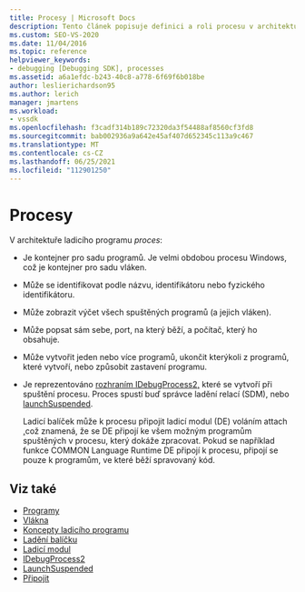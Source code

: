 ```yaml
---
title: Procesy | Microsoft Docs
description: Tento článek popisuje definici a roli procesu v architektuře ladicího programu v Visual Studio.
ms.custom: SEO-VS-2020
ms.date: 11/04/2016
ms.topic: reference
helpviewer_keywords:
- debugging [Debugging SDK], processes
ms.assetid: a6a1efdc-b243-40c8-a778-6f69f6b018be
author: leslierichardson95
ms.author: lerich
manager: jmartens
ms.workload:
- vssdk
ms.openlocfilehash: f3cadf314b189c72320da3f54488af8560cf3fd8
ms.sourcegitcommit: bab002936a9a642e45af407d652345c113a9c467
ms.translationtype: MT
ms.contentlocale: cs-CZ
ms.lasthandoff: 06/25/2021
ms.locfileid: "112901250"
---
```

# <a name="processes"></a>Procesy
V architektuře ladicího programu *proces*:

- Je kontejner pro sadu programů. Je velmi obdobou procesu Windows, což je kontejner pro sadu vláken.

- Může se identifikovat podle názvu, identifikátoru nebo fyzického identifikátoru.

- Může zobrazit výčet všech spuštěných programů (a jejich vláken).

- Může popsat sám sebe, port, na který běží, a počítač, který ho obsahuje.

- Může vytvořit jeden nebo více programů, ukončit kterýkoli z programů, které vytvoří, nebo způsobit zastavení programu.

- Je reprezentováno [rozhraním IDebugProcess2,](../../extensibility/debugger/reference/idebugprocess2.md) které se vytvoří při spuštění procesu. Proces spustí buď správce ladění relací (SDM), nebo [launchSuspended](../../extensibility/debugger/reference/idebugenginelaunch2-launchsuspended.md).

  Ladicí balíček může k procesu připojit ladicí modul (DE) voláním attach [,](../../extensibility/debugger/reference/idebugprocess2-attach.md)což znamená, že se DE připojí ke všem možným programům spuštěných v procesu, který dokáže zpracovat. Pokud se například funkce COMMON Language Runtime DE připojí k procesu, připojí se pouze k programům, ve které běží spravovaný kód.

## <a name="see-also"></a>Viz také
- [Programy](../../extensibility/debugger/programs.md)
- [Vlákna](../../extensibility/debugger/threads.md)
- [Koncepty ladicího programu](../../extensibility/debugger/debugger-concepts.md)
- [Ladění balíčku](../../extensibility/debugger/debug-package.md)
- [Ladicí modul](../../extensibility/debugger/debug-engine.md)
- [IDebugProcess2](../../extensibility/debugger/reference/idebugprocess2.md)
- [LaunchSuspended](../../extensibility/debugger/reference/idebugenginelaunch2-launchsuspended.md)
- [Připojit](../../extensibility/debugger/reference/idebugprocess2-attach.md)
